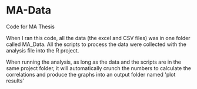 # MA-Data
Code for MA Thesis

When I ran this code, all the data (the excel and CSV files) was in one folder called MA_Data. All the scripts to process the data were collected with the analysis file into the R project. 

When running the analysis, as long as the data and the scripts are in the same project folder, it will automatically crunch the numbers to calculate the correlations and produce the graphs into an output folder named 'plot results' 
